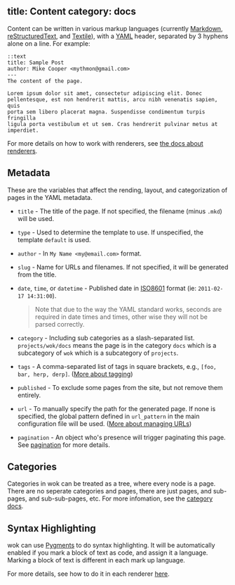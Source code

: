 title: Content
category: docs
---
Content can be written in various markup languages (currently [Markdown][mkd],
[reStructuredText][rst], and [Textile][]), with a [YAML][yaml] header,
separated by 3 hyphens alone on a line. For example:

    ::text
    title: Sample Post
    author: Mike Cooper <mythmon@gmail.com>
    ---
    The content of the page.

    Lorem ipsum dolor sit amet, consectetur adipiscing elit. Donec
    pellentesque, est non hendrerit mattis, arcu nibh venenatis sapien, quis
    porta sem libero placerat magna. Suspendisse condimentum turpis fringilla
    ligula porta vestibulum et ut sem. Cras hendrerit pulvinar metus at
    imperdiet.

For more details on how to work with renderers, see [the docs about
renderers](/docs/renderers/).

[mkd]: http://daringfireball.net/projects/markdown/
[rst]: http://docutils.sourceforge.net/rst.html
[textile]: http://textile.sitemonks.com/
[yaml]: http://www.yaml.org/


Metadata
--------
These are the variables that affect the rending, layout, and categorization of
pages in the YAML metadata.

 -  `title` - The title of the page. If not specified, the filename (minus
    `.mkd`) will be used.
 -  `type` - Used to determine the template to use. If unspecified, the
    template `default` is used.
 -  `author` - In `My Name <my@email.com>` format.
 -  `slug` - Name for URLs and filenames. If not specified, it will be
    generated from the title.
 -  `date`, `time`, or `datetime` - Published date in [ISO8601][8601] format
    (ie: `2011-02-17 14:31:00`).

    > Note that due to the way the YAML standard works, seconds are required
    > in date times and times, other wise they will not be parsed correctly.

 -  `category` - Including sub categories as a slash-separated list.
    `projects/wok/docs` means the page is in the category `docs` which is a
    subcategory of `wok` which is a subcategory of
     `projects`.
 -  `tags` - A comma-separated list of tags in square brackets, e.g.,
    `[foo, bar, herp, derp]`. ([More about tagging][tagging])
 -  `published` - To exclude some pages from the site, but not remove them
    entirely.
 -  `url` - To manually specify the path for the generated page. If none is
    specified, the global pattern defined in `url_pattern` in the main
    configuration file will be used. ([More about managing URLs][URLs])
-   `pagination` - An object who's presence will trigger paginating this page.
    See [pagination][] for more details.

[8601]: http://en.wikipedia.org/wiki/ISO_8601
[URLs]: /docs/urls/
[tagging]: /docs/content/tagging/
[pagination]: /docs/pagination/

Categories
----------
Categories in wok can be treated as a tree, where every node is a page. There
are no seperate categories and pages, there are just pages, and sub-pages, and
sub-sub-pages, etc. For more infomation, see the [category
docs](/docs/content/categories/).

Syntax Highlighting
-------------------
wok can use [Pygments][pyg] to do syntax highlighting. It will be automatically
enabled if you mark a block of text as code, and assign it a language. Marking
a block of text is different in each mark up language.

For more details, see how to do it in each renderer
[here](/docs/renderers/#heading-syntax-highlighting).

[pyg]: http://pygments.org
